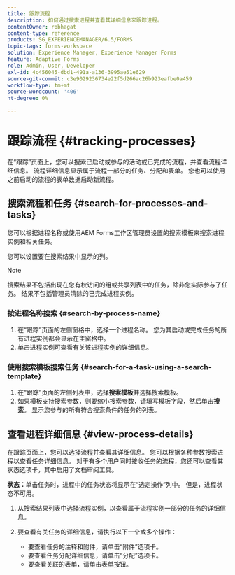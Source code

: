 ```yaml
---
title: 跟踪流程
description: 如何通过搜索进程并查看其详细信息来跟踪进程。
contentOwner: robhagat
content-type: reference
products: SG_EXPERIENCEMANAGER/6.5/FORMS
topic-tags: forms-workspace
solution: Experience Manager, Experience Manager Forms
feature: Adaptive Forms
role: Admin, User, Developer
exl-id: 4c456045-dbd1-491a-a136-3995ae51e629
source-git-commit: c3e9029236734e22f5d266ac26b923eafbe0a459
workflow-type: tm+mt
source-wordcount: '406'
ht-degree: 0%

---
```


# 跟踪流程 {#tracking-processes}

在“跟踪”页面上，您可以搜索已启动或参与的活动或已完成的流程，并查看流程详细信息。 流程详细信息显示属于流程一部分的任务、分配和表单。 您也可以使用之前启动的流程的表单数据启动新流程。

## 搜索流程和任务 {#search-for-processes-and-tasks}

您可以根据进程名称或使用AEM Forms工作区管理员设置的搜索模板来搜索进程实例和相关任务。

您可以设置要在搜索结果中显示的列。

>[!NOTE]
>
>搜索结果不包括出现在您有权访问的组或共享列表中的任务，除非您实际参与了任务。 结果不包括管理员清除的已完成进程实例。

### 按进程名称搜索 {#search-by-process-name}

1. 在“跟踪”页面的左侧窗格中，选择一个进程名称。 您为其启动或完成任务的所有进程实例都会显示在主窗格中。
1. 单击进程实例可查看有关该进程实例的详细信息。

### 使用搜索模板搜索任务 {#search-for-a-task-using-a-search-template}

1. 在“跟踪”页面的左侧列表中，选择&#x200B;**搜索模板**&#x200B;并选择搜索模板。
1. 如果模板支持搜索参数，则要缩小搜索参数，请填写模板字段，然后单击&#x200B;**搜索**。 显示您参与的所有符合搜索条件的任务的列表。

## 查看进程详细信息 {#view-process-details}

在跟踪页面上，您可以选择流程并查看其详细信息。 您可以根据各种参数搜索进程以查看任务详细信息。 对于有多个用户同时接收任务的流程，您还可以查看其状态选项卡，其中启用了文档审阅工具。

**状态：**&#x200B;单击任务时，进程中的任务状态将显示在“选定操作”列中。 但是，进程状态不可用。

1. 从搜索结果列表中选择流程实例，以查看属于流程实例一部分的任务的详细信息。
1. 要查看有关任务的详细信息，请执行以下一个或多个操作：

   * 要查看任务的注释和附件，请单击“附件”选项卡。
   * 要查看任务分配详细信息，请单击“分配”选项卡。
   * 要查看关联的表单，请单击表单按钮。
